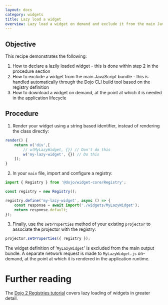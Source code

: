 ```yaml
---
layout: docs
category: widgets
title: Lazy load a widget
overview: Lazy load a widget on demand and exclude it from the main JavaScript bundle
---
```


## Objective

This recipe demonstrates the following:

1. How to declare a lazily loaded widget - this is done within step 2 in the procedure section
2. How to exclude a widget from the main JavaScript bundle - this is handled automatically through the Dojo CLI build tool based on the registry definition
3. How to download a widget on demand, at the point at which it is needed in the application lifecycle

## Procedure

1. Render your widget using a string based identifier, instead of rendering the class directly:

```ts
render() {
    return v('div',[
        // w(MyLazyWidget, {}) // Don't do this
        w('my-lazy-widget', {}) // Do this
    ]);
}
```

2. In your `main` file, import and configure a registry:

```ts
import { Registry } from '@dojo/widget-core/Registry';

const registry = new Registry();

registry.define('my-lazy-widget', async () => {
    const response = await import('./widgets/MyLazyWidget');
    return response.default;
});
```

3. Finally, use the `setProperties` method of your existing `projector` to associate the projector with the registry:

```ts
projector.setProperties({ registry });
```

The widget definition of '`MyLazyWidget`' is excluded from the main output bundle. A separate network request is made to `MyLazyWidget.js` on-demand, at the point at which it is rendered in the application runtime.

# Further reading

The [Dojo 2 Registries tutorial](https://dojo.io/tutorials/1020_registries/#1) covers lazy loading of widgets in greater detail.